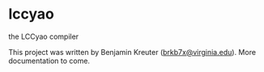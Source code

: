 lccyao
======

the LCCyao compiler

This project was written by Benjamin Kreuter (brkb7x@virginia.edu). More documentation to come.
